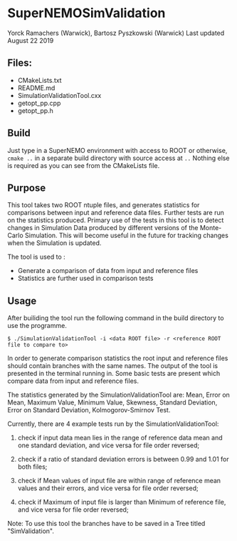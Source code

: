 # SuperNEMOSimValidation

Yorck Ramachers (Warwick), Bartosz Pyszkowski (Warwick)
Last updated August 22 2019

## Files:

- CMakeLists.txt
- README.md
- SimulationValidationTool.cxx
- getopt_pp.cpp
- getopt_pp.h

## Build
Just type in a SuperNEMO environment with access to ROOT or otherwise,
`cmake ..` in a separate build directory with source access at `..` Nothing else is required as you can see from the CMakeLists file.

## Purpose

This tool takes two ROOT ntuple files, and generates statistics for comparisons between input and reference data files. Further tests are run on the statistics produced.
Primary use of the tests in this tool is to detect changes in Simulation Data produced by different versions of the Monte-Carlo Simulation.
This will become useful in the future for tracking changes when the Simulation is updated. 

The tool is used to :
- Generate a comparison of data from input and reference files
- Statistics are further used in comparison tests

## Usage

After builiding the tool run the following command in the build directory to use the programme.

``` console
$ ./SimulationValidationTool -i <data ROOT file> -r <reference ROOT file to compare to>
``` 

In order to generate comparison statistics the root input and reference files should contain branches with the same names.
The output of the tool is presented in the terminal running in. 
Some basic tests are present which compare data from input and reference files.

The  statistics  generated  by  the  SimulationValidationTool  are:  Mean,  Error  on  Mean,  Maximum  Value, Minimum  Value,  Skewness,  Standard  Deviation,  
Error  on  Standard  Deviation,  Kolmogorov-Smirnov  Test.

Currently,  there are 4 example tests run by the SimulationValidationTool:

1. check if input data mean lies in the range of reference data mean and one standard deviation, 
and vice versa for file order reversed;

2. check if a ratio of standard deviation errors is between 0.99 and 1.01 for both files;

3. check if Mean values of input file are within range of reference mean values and their errors, 
and vice versa for file order reversed;

4. check if Maximum of input file is larger than Minimum of reference file, and vice versa for file order reversed;

Note: To use this tool the branches have to be saved in a Tree titled "SimValidation".
